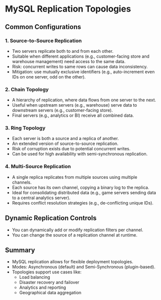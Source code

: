 # MySQL Replication Topologies

## Common Configurations

### 1. Source-to-Source Replication
- Two servers replicate both to and from each other.
- Suitable when different applications (e.g., customer-facing store and warehouse management) need access to the same data.
- Risk: concurrent writes to same rows can cause data inconsistency.
- Mitigation: use mutually exclusive identifiers (e.g., auto-increment even IDs on one server, odd on the other).

### 2. Chain Topology
- A hierarchy of replication, where data flows from one server to the next.
- Useful when upstream servers (e.g., warehouse) serve data to downstream servers (e.g., customer-facing store).
- Final servers (e.g., analytics or BI) receive all combined data.

### 3. Ring Topology
- Each server is both a source and a replica of another.
- An extended version of source-to-source replication.
- Risk of corruption exists due to potential concurrent writes.
- Can be used for high availability with semi-synchronous replication.

### 4. Multi-Source Replication
- A single replica replicates from multiple sources using multiple channels.
- Each source has its own channel, copying a binary log to the replica.
- Ideal for consolidating distributed data (e.g., game servers sending data to a central analytics server).
- Requires conflict resolution strategies (e.g., de-conflicting unique IDs).

## Dynamic Replication Controls
- You can dynamically add or modify replication filters per channel.
- You can change the source of a replication channel at runtime.

## Summary
- MySQL replication allows for flexible deployment topologies.
- Modes: Asynchronous (default) and Semi-Synchronous (plugin-based).
- Topologies support use cases like:
  - Load balancing
  - Disaster recovery and failover
  - Analytics and reporting
  - Geographical data aggregation

